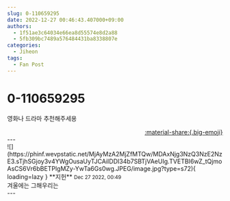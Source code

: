 ```yaml
---
slug: 0-110659295
date: 2022-12-27 00:46:43.407000+09:00
authors:
  - 1f51ae3c64034e66ea8d55574e8d2a88
  - 5fb309bc7489a576484431ba8338807e
categories:
  - Jiheon
tags:
  - Fan Post
---
```


# 0-110659295

<div class="post-container" markdown="1">
<div class="content-container md-sidebar__scrollwrap" markdown="1">

영화나 드라마 추천해주세용

</div>
</div>

<div style="text-align: right;" markdown="1">
<a href="https://weverse.io/fromis9/fanpost/0-110659295" style="text-align: right;">:material-share:{.big-emoji}</a>
</div>
---

<div class="comments-container md-sidebar__scrollwrap" markdown="1">
<div class="comment" markdown="1">
<div class='id-container' markdown="1">
![](https://phinf.wevpstatic.net/MjAyMzA2MjZfMTQw/MDAxNjg3NzQ3NzE2NzE3.sTjhSGjoy3v4YWgOusaUyTJCAiIDDI34b7SBTjVAeUIg.TVETBI6wZ_tQjmoAsCS6Vr6bBETPlgMZy-YwTa6Gs0wg.JPEG/image.jpg?type=s72){ loading=lazy }
**<span class="artist">지헌</span>** <small>Dec 27 2022, 00:49</small><br>
</div>
<div class='comment-body' markdown="1">
겨울에는 그해우리는
</div>
</div>
</div>
---
